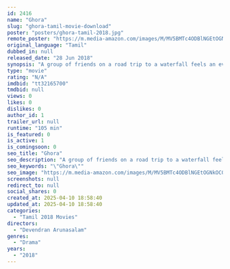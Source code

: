 ```yaml
---
id: 2416
name: "Ghora"
slug: "ghora-tamil-movie-download"
poster: "posters/ghora-tamil-2018.jpg"
remote_poster: "https://m.media-amazon.com/images/M/MV5BMTc4ODBlNGEtOGNkOC00MTcyLWIyZTYtNzA3MjEyMzIzZTRlXkEyXkFqcGc@._V1_SX300.jpg"
original_language: "Tamil"
dubbed_in: null
released_date: "28 Jun 2018"
synopsis: "A group of friends on a road trip to a waterfall feels an evil presence around them on their way back."
type: "movie"
rating: "N/A"
imdbid: "tt32165700"
tmdbid: null
views: 0
likes: 0
dislikes: 0
author_id: 1
trailer_url: null
runtime: "105 min"
is_featured: 0
is_active: 1
is_comingsoon: 0
seo_title: "Ghora"
seo_description: "A group of friends on a road trip to a waterfall feels an evil presence around them on their way back."
seo_keywords: "\"Ghora\""
seo_image: "https://m.media-amazon.com/images/M/MV5BMTc4ODBlNGEtOGNkOC00MTcyLWIyZTYtNzA3MjEyMzIzZTRlXkEyXkFqcGc@._V1_SX300.jpg"
screenshots: null
redirect_to: null
social_shares: 0
created_at: 2025-04-10 18:58:40
updated_at: 2025-04-10 18:58:40
categories:
  - "Tamil 2018 Movies"
directors:
  - "Devendran Arunasalam"
genres:
  - "Drama"
years:
  - "2018"
---
```


